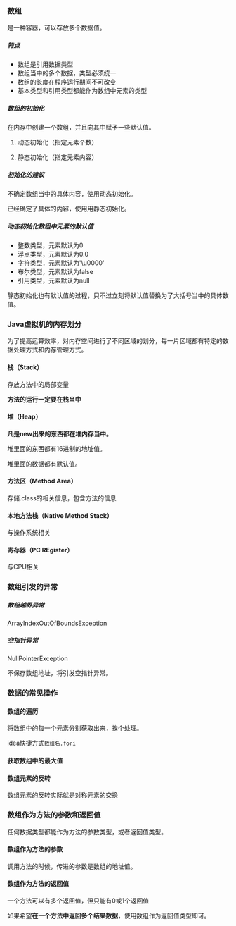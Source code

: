 ### 数组

是一种容器，可以存放多个数据值。

##### 特点

- 数组是引用数据类型
- 数组当中的多个数据，类型必须统一
- 数组的长度在程序运行期间不可改变
- 基本类型和引用类型都能作为数组中元素的类型

##### 数组的初始化

在内存中创建一个数组，并且向其中赋予一些默认值。

1. 动态初始化（指定元素个数）

2. 静态初始化（指定元素内容）



##### 初始化的建议

不确定数组当中的具体内容，使用动态初始化。

已经确定了具体的内容，使用用静态初始化。



 ##### 动态初始化数组中元素的默认值

- 整数类型，元素默认为0
- 浮点类型，元素默认为0.0
- 字符类型，元素默认为'\u0000'
- 布尔类型，元素默认为false
- 引用类型，元素默认为null

静态初始化也有默认值的过程，只不过立刻将默认值替换为了大括号当中的具体数值。



### Java虚拟机的内存划分

为了提高运算效率，对内存空间进行了不同区域的划分，每一片区域都有特定的数据处理方式和内存管理方式。



#### 栈（Stack）

存放方法中的局部变量

**方法的运行一定要在栈当中**



#### 堆（Heap）

**凡是new出来的东西都在堆内存当中。**

堆里面的东西都有16进制的地址值。

堆里面的数据都有默认值。



#### 方法区（Method Area）

存储.class的相关信息，包含方法的信息



#### 本地方法栈（Native Method Stack）

与操作系统相关



#### 寄存器（PC REgister）

与CPU相关



### 数组引发的异常

##### 数组越界异常

ArrayIndexOutOfBoundsException

##### 空指针异常

NullPointerException

不保存数组地址，将引发空指针异常。



### 数据的常见操作



#### 数组的遍历

将数组中的每一个元素分别获取出来，挨个处理。

idea快捷方式`数组名.fori`



#### 获取数组中的最大值



#### 数组元素的反转

数组元素的反转实际就是对称元素的交换



### 数组作为方法的参数和返回值

任何数据类型都能作为方法的参数类型，或者返回值类型。



#### 数组作为方法的参数

调用方法的时候，传进的参数是数组的地址值。



#### 数组作为方法的返回值

一个方法可以有多个返回值，但只能有0或1个返回值

如果希望**在一个方法中返回多个结果数据**，使用数组作为返回值类型即可。